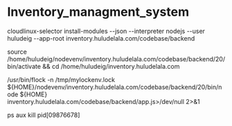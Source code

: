 # Inventory_managment_system

cloudlinux-selector install-modules --json --interpreter nodejs --user huludeig --app-root inventory.huludelala.com/codebase/backend

source /home/huludeig/nodevenv/inventory.huludelala.com/codebase/backend/20/bin/activate && cd /home/huludeig/inventory.huludelala.com

/usr/bin/flock -n /tmp/mylockenv.lock ${HOME}/nodevenv/inventory.huludelala.com/codebase/backend/20/bin/node ${HOME} inventory.huludelala.com/codebase/backend/app.js>/dev/null 2>&1

ps aux
kill pid[09876678]
